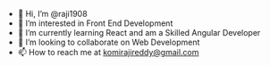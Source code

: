- 👋 Hi, I’m @raji1908
- 👀 I’m interested in Front End Development
- 🌱 I’m currently learning React and am a Skilled Angular Developer
- 💞️ I’m looking to collaborate on Web Development
- 📫 How to reach me at komirajireddy@gmail.com

<!---
raji1908/raji1908 is a ✨ special ✨ repository because its `README.md` (this file) appears on your GitHub profile.
You can click the Preview link to take a look at your changes.
--->
